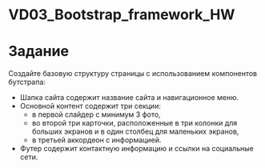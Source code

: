 # VD03_Bootstrap_framework_HW
 
# Задание

Создайте базовую структуру страницы с использованием компонентов 
бутстрапа:

- Шапка сайта содержит название сайта и навигационное меню.
- Основной контент содержит три секции:
  * в первой слайдер с минимум 3 фото, 
  * во второй три карточки, расположенные в три колонки для больших экранов и в один столбец для маленьких экранов, 
  * в третьей аккордеон с информацией.
- Футер содержит контактную информацию и ссылки на социальные сети.
